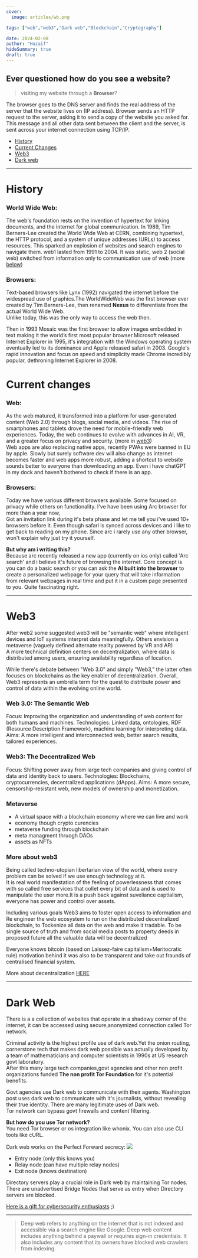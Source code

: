 ```yaml
---
cover:
  image: articles/wb.png

tags: ["web","web3","Dark web","Blockchain","Cryptography"]

date: 2024-02-08
author: "Huzaif"
hideSummary: true
draft: true
---
```

## Ever questioned how do you see a website?
> visiting my website through a **Browser**?
>
The browser goes to the DNS server and finds the real address of the server that the website lives on (IP address).
Browser sends an HTTP request to the server, asking it to send a copy of the website you asked for. This message and all other data sent between the client and the server, is sent across your internet connection using TCP/IP.

- [History](#history)
- [Current Changes](#current-changes)
- [Web3](#web3)
- [Dark web](#dark-web)

---
# History

### World Wide Web:
The web's foundation rests on the invention of hypertext for linking documents, and the internet for global communication. In 1989, Tim Berners-Lee created the World Wide Web at CERN, combining hypertext, the HTTP protocol, and a system of unique addresses (URLs) to access resources.  This sparked an explosion of websites and search engines to navigate them. web1 lasted from 1991 to 2004. It was static,
web 2 (social web) switched from information only  to communication use of web (more [below](#web))

### Browsers:
Text-based browsers like Lynx (1992) navigated the internet before the widespread use of graphics.The WorldWideWeb was the first browser ever created by Tim Berners-Lee, then renamed **Nexus** to differentiate from the actual World Wide Web. \
Unlike today, this was the only way to access the web then. 

Then in 1993 Mosaic was the first browser to allow images embedded in text making it the world’s first most popular browser.Microsoft released Internet Explorer in 1995, it's integration with the Windows operating system eventually led to its dominance and Apple released safari in 2003. Google's rapid innovation and focus on speed and simplicity made Chrome incredibly popular, dethroning Internet Explorer in 2008.



# Current changes

### Web:
As the web matured, it transformed into a platform for user-generated content (Web 2.0) through blogs, social media, and videos. The rise of smartphones and tablets drove the need for mobile-friendly web experiences. Today, the web continues to evolve with advances in AI, VR, and a greater focus on privacy and security. (more in [web3](#web3)) \
Web apps are also replacing native apps, recently PWAs were banned in EU by apple. Slowly but surely software dev will also change as internet becomes faster and web apps more robust, adding a shortcut to website sounds better to everyone than downloading an app. Even i have chatGPT in my dock and haven't bothered to check if there is an app.

### Browsers:
Today we have various different browsers available. Some focused on privacy while others on functionality.
I've have been using Arc browser for more than a year now, \
 Got an invitation link during it's beta phase and let me tell you i've used 10+ browsers before it. Even though safari is synced across devices and i like to get back to reading on my phone. Since arc i rarely use any other browser, won't explain why just try it yourself.

**But why am i writing this?** \
Because arc recently released a new app (currently on ios only) called 'Arc search' and i believe it's future of browsing the internet. Core concept is you can do a basic search or you can ask the **AI built into the browser** to create a personalized webpage for your query that will take information from relevant webpages in real time and put it in a custom page presented to you. Quite fascinating right.

---

# Web3
After web2 some suggested web3 will be "semantic web" where intelligent devices and IoT systems interpret data meaningfully. Others envision a metaverse (vaguely defined alternate reality powered by VR and AR) \
A more technical definition centers on decentralization, where data is distributed among users, ensuring availability regardless of location.

While there's debate between "Web 3.0" and simply "Web3," the latter often focuses on blockchains as the key enabler of decentralization. Overall,  Web3 represents an umbrella term for the quest to distribute power and control of data within the evolving online world.

### Web 3.0: The Semantic Web

Focus: Improving the organization and understanding of web content for both humans and machines.
Technologies: Linked data, ontologies, RDF (Resource Description Framework), machine learning for interpreting data.
Aims: A more intelligent and interconnected web, better search results, tailored experiences.
### Web3: The Decentralized Web

Focus: Shifting power away from large tech companies and giving control of data and identity back to users.
Technologies: Blockchains, cryptocurrencies, decentralized applications (dApps).
Aims: A more secure, censorship-resistant web, new models of ownership and monetization.

### Metaverse 

- A virtual space with a blockchain economy where we can live and work
- economy though crypto curencies
- metaverse funding through blockchain
- meta managment thruogh DAOs
- assets as NFTs

### More about web3

Being called techno-utopian libertarian view of the world, where every problem can be solved if we use enough technology at it. \
It is real world manifestation of the feeling of powerlessness that comes with so called free services that collet every bit of data and is used to manipulate the user more.It is a push back against suveliance captialism, everyone has power and control over assets.

Including various goals Web3 aims to foster  open access to information and Re engineer the web ecosystem to run on the distributed decentralized blockchain, to Tockenize all data on the web and make it tradable. To be single source of truth and from social media posts to property deeds in proposed future all the valuable data will be decentralized

Everyone knows bitcoin (based on Laissez-faire capitalism+Meritocratic rule) motivation behind it was also to be transparent and take out fraunds of centralised financial system.

More about decentralization [HERE](https://huz4f.online/articles/blockchain/)

---

# Dark Web
There is a a collection of websites that operate in a shadowy corner of the internet, it can be accessed using secure,anonymized connection called Tor network.

Criminal activity is the highest profile use of dark web.Yet the onion routing, cornerstone tech that makes dark web possible was actually developed by a team of mathematicians and computer scientists in 1990s at US research  govt laboratory. \
After this many large tech companies,govt agencies and other non profit organizations funded **The non profit Tor Foundation** for it's potential benefits. 

Govt agencies use Dark web to communicate with their agents.
Washington post uses dark web to communicate with it's journalists, without revealing their true identity. There are many legitimate uses of Dark web. \
Tor network can bypass govt firewalls and content filtering. 


**But how do you use Tor network?** \
You need Tor browser or os integration like whonix. You can also use CLI tools like cURL.

Dark web works on the Perfect Forward secrecy:
![](/articles/Darkweb.png)
- Entry node (only this knows you)
- Relay node (can have multiple relay nodes)
- Exit node (knows destination)

Directory servers play a crucial role in Dark web by maintaining Tor nodes.
There are unadvertised Bridge Nodes that serve as entry when Directory servers are blocked.

[Here is a gift for cybersecurity enthusiasts](https://www.theguardian.com/world/interactive/2013/oct/04/tor-stinks-nsa-presentation-document) ;) 

---

>Deep web refers to anything on the internet that is not indexed and accessible via a search engine like Google. Deep web content includes anything behind a paywall or requires sign-in credentials. It also includes any content that its owners have blocked web crawlers from indexing.